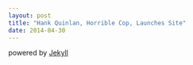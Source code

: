 ```yaml
---
layout: post
title: "Hank Quinlan, Horrible Cop, Launches Site"
date: 2014-04-30
---
```


powered by [Jekyll](http://jekyllrb.com)
